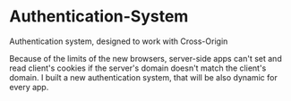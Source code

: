 # Authentication-System
Authentication system, designed to work with Cross-Origin


Because of the limits of the new browsers, server-side apps can't set and read client's cookies if the server's domain doesn't match the client's domain.
I built a new authentication system, that will be also dynamic for every app.
